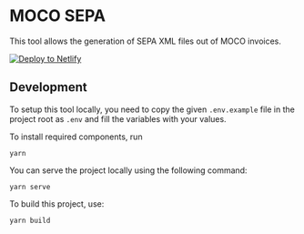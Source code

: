 # MOCO SEPA

This tool allows the generation of SEPA XML files out of MOCO invoices.

[![Deploy to Netlify](https://www.netlify.com/img/deploy/button.svg)](https://app.netlify.com/start/deploy?repository=https://github.com/Duplexmedia/moco-sepa)

## Development

To setup this tool locally, you need to copy the given `.env.example` file in the project root 
as `.env` and fill the variables with your values.

To install required components, run

```shell
yarn
```

You can serve the project locally using the following command:

```shell
yarn serve
```

To build this project, use:

```shell
yarn build
```